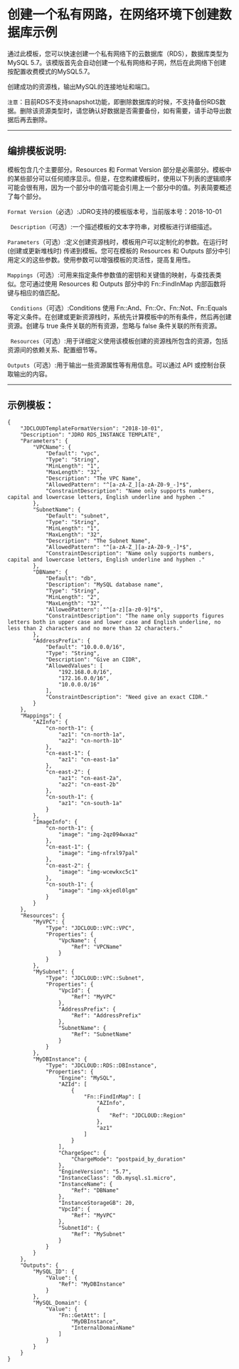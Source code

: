 # 创建一个私有网路，在网络环境下创建数据库示例

通过此模板，您可以快速创建一个私有网络下的云数据库（RDS），数据库类型为MySQL 5.7。该模版首先会自动创建一个私有网络和子网，然后在此网络下创建按配置收费模式的MySQL5.7。

创建成功的资源栈，输出MySQL的连接地址和端口。

`注意`：目前RDS不支持snapshot功能，即删除数据库的时候，不支持备份RDS数据。删除该资源类型时，请您确认好数据是否需要备份，如有需要，请手动导出数据后再去删除。

----------
## 编排模板说明:

模板包含几个主要部分。Resources 和 Format Version 部分是必需部分。模板中的某些部分可以任何顺序显示。但是，在您构建模板时，使用以下列表的逻辑顺序可能会很有用，因为一个部分中的值可能会引用上一个部分中的值。列表简要概述了每个部分。

`Format Version`（必选）:JDRO支持的模板版本号，当前版本号：2018-10-01 

` Description`（可选）:一个描述模板的文本字符串，对模板进行详细描述。 

`Parameters`（可选）:定义创建资源栈时，模板用户可以定制化的参数。在运行时 (创建或更新堆栈时) 传递到模板。您可在模板的 Resources 和 Outputs 部分中引用定义的这些参数。使用参数可以增强模板的灵活性，提高复用性。 

`Mappings`（可选）:可用来指定条件参数值的密钥和关键值的映射，与查找表类似。您可通过使用 Resources 和 Outputs 部分中的 Fn::FindInMap 内部函数将键与相应的值匹配。 

` Conditions`（可选）:Conditions 使用 Fn::And、Fn::Or、Fn::Not、Fn::Equals 等定义条件。在创建或更新资源栈时，系统先计算模板中的所有条件，然后再创建资源。创建与 true 条件关联的所有资源，忽略与 false 条件关联的所有资源。 

` Resources`（可选）:用于详细定义使用该模板创建的资源栈所包含的资源，包括资源间的依赖关系、配置细节等。 

`Outputs`（可选）:用于输出一些资源属性等有用信息。可以通过 API 或控制台获取输出的内容。 


-----------
## 示例模板：
```  
{
    "JDCLOUDTemplateFormatVersion": "2018-10-01",
    "Description": "JDRO RDS_INSTANCE TEMPLATE",
    "Parameters": {
        "VPCName": {
            "Default": "vpc",
            "Type": "String",
            "MinLength": "1",
            "MaxLength": "32",
            "Description": "The VPC Name",
            "AllowedPattern": "^[a-zA-Z_][a-zA-Z0-9_-]*$",
            "ConstraintDescription": "Name only supports numbers, capital and lowercase letters, English underline and hyphen ."
        },
        "SubnetName": {
            "Default": "subnet",
            "Type": "String",
            "MinLength": "1",
            "MaxLength": "32",
            "Description": "The Subnet Name",
            "AllowedPattern": "^[a-zA-Z_][a-zA-Z0-9_-]*$",
            "ConstraintDescription": "Name only supports numbers, capital and lowercase letters, English underline and hyphen ."
        },
        "DBName": {
            "Default": "db",
            "Description": "MySQL database name",
            "Type": "String",
            "MinLength": "2",
            "MaxLength": "32",
            "AllowedPattern": "^[a-z][a-z0-9]*$",
            "ConstraintDescription": "The name only supports figures letters both in upper case and lower case and English underline, no less than 2 characters and no more than 32 characters."
        },
        "AddressPrefix": {
            "Default": "10.0.0.0/16",
            "Type": "String",
            "Description": "Give an CIDR",
            "AllowedValues": [
                "192.168.0.0/16",
                "172.16.0.0/16",
                "10.0.0.0/16"
            ],
            "ConstraintDescription": "Need give an exact CIDR."
        }
    },
    "Mappings": {
        "AZInfo": {
            "cn-north-1": {
                "az1": "cn-north-1a",
                "az2": "cn-north-1b"
            },
            "cn-east-1": {
                "az1": "cn-east-1a"
            },
            "cn-east-2": {
                "az1": "cn-east-2a",
                "az2": "cn-east-2b"
            },
            "cn-south-1": {
                "az1": "cn-south-1a"
            }
        },
        "ImageInfo": {
            "cn-north-1": {
                "image": "img-2qz094wxaz"
            },
            "cn-east-1": {
                "image": "img-nfrxl97pal"
            },
            "cn-east-2": {
                "image": "img-wcewkxc5c1"
            },
            "cn-south-1": {
                "image": "img-xkjedl0lgm"
            }
        }
    },
    "Resources": {
        "MyVPC": {
            "Type": "JDCLOUD::VPC::VPC",
            "Properties": {
                "VpcName": {
                    "Ref": "VPCName"
                }
            }
        },
        "MySubnet": {
            "Type": "JDCLOUD::VPC::Subnet",
            "Properties": {
                "VpcId": {
                    "Ref": "MyVPC"
                },
                "AddressPrefix": {
                    "Ref": "AddressPrefix"
                },
                "SubnetName": {
                    "Ref": "SubnetName"
                }
            }
        },
        "MyDBInstance": {
            "Type": "JDCLOUD::RDS::DBInstance",
            "Properties": {
                "Engine": "MySQL",
                "AZId": [
                    {
                        "Fn::FindInMap": [
                            "AZInfo",
                            {
                                "Ref": "JDCLOUD::Region"
                            },
                            "az1"
                        ]
                    }
                ],
                "ChargeSpec": {
                    "ChargeMode": "postpaid_by_duration"
                },
                "EngineVersion": "5.7",
                "InstanceClass": "db.mysql.s1.micro",
                "InstanceName": {
                    "Ref": "DBName"
                },
                "InstanceStorageGB": 20,
                "VpcId": {
                    "Ref": "MyVPC"
                },
                "SubnetId": {
                    "Ref": "MySubnet"
                }
            }
        }
    },
    "Outputs": {
        "MySQL_ID": {
            "Value": {
                "Ref": "MyDBInstance"
            }
        },
        "MySQL_Domain": {
            "Value": {
                "Fn::GetAtt": [
                    "MyDBInstance",
                    "InternalDomainName"
                ]
            }
        }
    }
}
```
